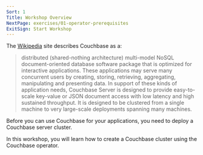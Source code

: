 ```yaml
---
Sort: 1
Title: Workshop Overview
NextPage: exercises/01-operator-prerequisites
ExitSign: Start Workshop
---
```



The [Wikipedia](https://en.wikipedia.org/wiki/Couchbase_Server) site describes Couchbase as a:

> distributed (shared-nothing architecture) multi-model NoSQL document-oriented database software package that is optimized for interactive applications. These applications may serve many concurrent users by creating, storing, retrieving, aggregating, manipulating and presenting data. In support of these kinds of application needs, Couchbase Server is designed to provide easy-to-scale key-value or JSON document access with low latency and high sustained throughput. It is designed to be clustered from a single machine to very large-scale deployments spanning many machines.

Before you can use Couchbase for your applications, you need to deploy a Couchbase server cluster.

In this workshop, you will learn how to create a Couchbase cluster using the Couchbase operator.
